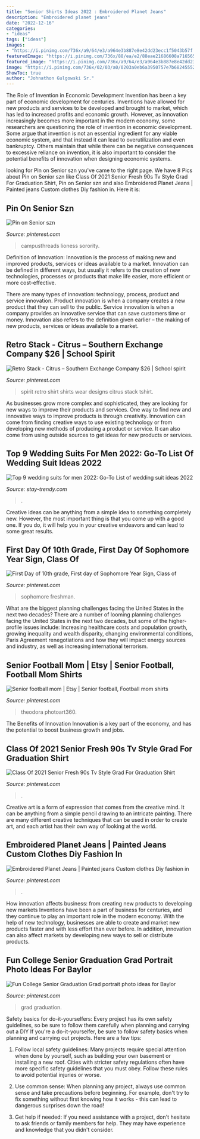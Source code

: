 ```yaml
---
title: "Senior Shirts Ideas 2022 : Embroidered Planet Jeans"
description: "Embroidered planet jeans"
date: "2022-12-16"
categories:
- "ideas"
tags: ["ideas"]
images:
- "https://i.pinimg.com/736x/a9/64/e3/a964e3b887e8e42dd23ecc1f5043b57f.jpg"
featuredImage: "https://i.pinimg.com/736x/88/ea/e2/88eae21686608a7165653a7839864e48.jpg"
featured_image: "https://i.pinimg.com/736x/a9/64/e3/a964e3b887e8e42dd23ecc1f5043b57f.jpg"
image: "https://i.pinimg.com/736x/02/03/a0/0203a0eb6a3950757e7b682455526ded.jpg"
ShowToc: true
author: "Johnathon Gulgowski Sr."
---
```



The Role of Invention in Economic Development
Invention has been a key part of economic development for centuries. Inventions have allowed for new products and services to be developed and brought to market, which has led to increased profits and economic growth. 
However, as innovation increasingly becomes more important in the modern economy, some researchers are questioning the role of invention in economic development. Some argue that invention is not an essential ingredient for any viable economic system, and that instead it can lead to overutilization and even bankruptcy. Others maintain that while there can be negative consequences to excessive reliance on invention, it is also important to consider the potential benefits of innovation when designing economic systems.

	

		
looking for Pin on Senior szn you've came to the right page. We have 8 Pics about Pin on Senior szn like Class Of 2021 Senior Fresh 90s Tv Style Grad For Graduation Shirt, Pin on Senior szn and also Embroidered Planet Jeans | Painted jeans Custom clothes Diy fashion in. Here it is:
		
    
## Pin On Senior Szn

<img loading=lazy src="https://i.pinimg.com/736x/88/ea/e2/88eae21686608a7165653a7839864e48.jpg" onerror="this.onerror=null;this.src='https://tse2.mm.bing.net/th?id=OIP.Elmuq73u56-H0sZ2GTUBXQHaKr&amp;pid=15.1';" alt="Pin on Senior szn">

_Source: pinterest.com_

>campusthreads lioness sorority. 

	

Definition of Innovation:
Innovation is the process of making new and improved products, services or ideas available to a market. Innovation can be defined in different ways, but usually it refers to the creation of new technologies, processes or products that make life easier, more efficient or more cost-effective.

There are many types of innovation: technology, process, product and service innovation. Product innovation is when a company creates a new product that they can sell to the public. Service innovation is when a company provides an innovative service that can save customers time or money. Innovation also refers to the definition given earlier – the making of new products, services or ideas available to a market.

    
## Retro Stack - Citrus – Southern Exchange Company $26 | School Spirit

<img loading=lazy src="https://i.pinimg.com/736x/dd/15/5e/dd155e9b33e241089df1d2b074077ae1.jpg" onerror="this.onerror=null;this.src='https://tse3.mm.bing.net/th?id=OIP.o7XVlpT3P8RiUMMV6h3DXAHaG4&amp;pid=15.1';" alt="Retro Stack - Citrus – Southern Exchange Company $26 | School spirit">

_Source: pinterest.com_

>spirit retro shirt shirts wear designs citrus stack tshirt. 

	

As businesses grow more complex and sophisticated, they are looking for new ways to improve their products and services. One way to find new and innovative ways to improve products is through creativity. Innovation can come from finding creative ways to use existing technology or from developing new methods of producing a product or service. It can also come from using outside sources to get ideas for new products or services.

    
## Top 9 Wedding Suits For Men 2022: Go-To List Of Wedding Suit Ideas 2022

<img loading=lazy src="https://stay-trendy.com/wp-content/uploads/2019/05/2020-wedding-suits-1-768x768.jpg" onerror="this.onerror=null;this.src='https://tse4.mm.bing.net/th?id=OIP.HuiZ67ioOEI2P1PWKbVaNgHaHa&amp;pid=15.1';" alt="Top 9 wedding suits for men 2022: Go-To List of wedding suit ideas 2022">

_Source: stay-trendy.com_

>. 

	

Creative ideas can be anything from a simple idea to something completely new. However, the most important thing is that you come up with a good one. If you do, it will help you in your creative endeavors and can lead to some great results.

    
## First Day Of 10th Grade, First Day Of Sophomore Year Sign, Class Of

<img loading=lazy src="https://i.pinimg.com/736x/02/03/a0/0203a0eb6a3950757e7b682455526ded.jpg" onerror="this.onerror=null;this.src='https://tse1.mm.bing.net/th?id=OIP.6jDEVxoyAKE2M90dX-9LowHaHa&amp;pid=15.1';" alt="First Day of 10th grade, First day of Sophomore Year Sign, Class of">

_Source: pinterest.com_

>sophomore freshman. 

	

What are the biggest planning challenges facing the United States in the next two decades?
There are a number of looming planning challenges facing the United States in the next two decades, but some of the higher-profile issues include: Increasing healthcare costs and population growth, growing inequality and wealth disparity, changing environmental conditions, Paris Agreement renegotiations and how they will impact energy sources and industry, as well as increasing international terrorism.

    
## Senior Football Mom | Etsy | Senior Football, Football Mom Shirts

<img loading=lazy src="https://i.pinimg.com/736x/a9/64/e3/a964e3b887e8e42dd23ecc1f5043b57f.jpg" onerror="this.onerror=null;this.src='https://tse4.mm.bing.net/th?id=OIP.94iXi-TtNyY4G-nLCj9F0wAAAA&amp;pid=15.1';" alt="Senior football mom | Etsy | Senior football, Football mom shirts">

_Source: pinterest.com_

>theodora photoart360. 

	

The Benefits of Innovation
Innovation is a key part of the economy, and has the potential to boost business growth and jobs.

    
## Class Of 2021 Senior Fresh 90s Tv Style Grad For Graduation Shirt

<img loading=lazy src="https://i.pinimg.com/736x/73/8a/b9/738ab99ff2ca7e4419b95045927e5652.jpg" onerror="this.onerror=null;this.src='https://tse4.mm.bing.net/th?id=OIP.p8FTHslv1iKDPuHzRXfHewHaHa&amp;pid=15.1';" alt="Class Of 2021 Senior Fresh 90s Tv Style Grad For Graduation Shirt">

_Source: pinterest.com_

>. 

	

Creative art is a form of expression that comes from the creative mind. It can be anything from a simple pencil drawing to an intricate painting. There are many different creative techniques that can be used in order to create art, and each artist has their own way of looking at the world.

    
## Embroidered Planet Jeans | Painted Jeans Custom Clothes Diy Fashion In

<img loading=lazy src="https://i.pinimg.com/736x/03/7a/81/037a811afd7799fd3fc87ed352dad662.jpg" onerror="this.onerror=null;this.src='https://tse3.mm.bing.net/th?id=OIP.kJ5NE2goCY-nFQDL9KuTHwHaJy&amp;pid=15.1';" alt="Embroidered Planet Jeans | Painted jeans Custom clothes Diy fashion in">

_Source: pinterest.com_

>. 

	

How innovation affects business: from creating new products to developing new markets
Inventions have been a part of business for centuries, and they continue to play an important role in the modern economy. With the help of new technology, businesses are able to create and market new products faster and with less effort than ever before. In addition, innovation can also affect markets by developing new ways to sell or distribute products.

    
## Fun College Senior Graduation Grad Portrait Photo Ideas For Baylor

<img loading=lazy src="https://i.pinimg.com/736x/f3/41/c6/f341c6ed4c81595614749e8df8dc78e4.jpg" onerror="this.onerror=null;this.src='https://tse4.mm.bing.net/th?id=OIP.GEeFVN1shDintePjiXU6VQHaLF&amp;pid=15.1';" alt="Fun College Senior Graduation Grad portrait photo ideas for Baylor">

_Source: pinterest.com_

>grad graduation. 

	

Safety basics for do-it-yourselfers: Every project has its own safety guidelines, so be sure to follow them carefully when planning and carrying out a DIY
If you're a do-it-yourselfer, be sure to follow safety basics when planning and carrying out projects. Here are a few tips:
1. Follow local safety guidelines: Many projects require special attention when done by yourself, such as building your own basement or installing a new roof. Cities with stricter safety regulations often have more specific safety guidelines that you must obey. Follow these rules to avoid potential injuries or worse.

2. Use common sense: When planning any project, always use common sense and take precautions before beginning. For example, don't try to fix something without first knowing how it works - this can lead to dangerous surprises down the road!

3. Get help if needed: If you need assistance with a project, don't hesitate to ask friends or family members for help. They may have experience and knowledge that you didn't consider.


